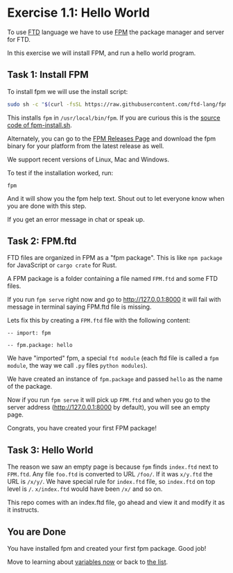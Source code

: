 # Exercise 1.1: Hello World

To use [FTD](https://ftd.dev) language we have to use [FPM](https://fpm.dev)
the package manager and server for FTD.

In this exercise we will install FPM, and run a hello world program.


## Task 1: Install FPM


To install fpm we will use the install script:

```sh
sudo sh -c "$(curl -fsSL https://raw.githubusercontent.com/ftd-lang/fpm/main/install-fpm.sh)"
```

This installs `fpm` in `/usr/local/bin/fpm`. If you are curious this is the
[source code of fpm-install.sh](https://github.com/ftd-lang/fpm/blob/main/install-fpm.sh).

Alternately, you can go to the [FPM Releases Page](https://github.com/ftd-lang/fpm/releases)
and download the fpm binary for your platform from the latest release as well.

We support recent versions of Linux, Mac and Windows.

To test if the installation worked, run:

```shell
fpm
````

And it will show you the fpm help text. Shout out to let everyone know when
you are done with this step.

If you get an error message in chat or speak up.


## Task 2: FPM.ftd

FTD files are organized in FPM as a "fpm package". This is like `npm package` for
JavaScript or `cargo crate` for Rust.

A FPM package is a folder containing a file named `FPM.ftd` and some FTD files.

If you run `fpm serve` right now and go to http://127.0.0.1:8000 it will fail
with message in terminal saying FPM.ftd file is missing.

Lets fix this by creating a `FPM.ftd` file with the following content:

```ftd
-- import: fpm

-- fpm.package: hello
```

We have "imported" fpm, a special `ftd module` (each ftd file is called a `fpm
module`, the way we call `.py` files `python modules`).

We have created an instance of `fpm.package` and passed `hello` as the name of
the package.

Now if you run `fpm serve` it will pick up `FPM.ftd` and when you go to the
server address (http://127.0.0.1:8000 by default), you will see an empty page.

Congrats, you have created your first FPM package!

## Task 3: Hello World


The reason we saw an empty page is because `fpm` finds `index.ftd` next to
`FPM.ftd`. Any file `foo.ftd` is converted to URL `/foo/`. If it was `x/y.ftd`
the URL is `/x/y/`. We have special rule for `index.ftd` file, so `index.ftd`
on top level is `/`. `x/index.ftd` would have been `/x/` and so on.

This repo comes with an index.ftd file, go ahead and view it and modify it as
it instructs.


## You are Done

You have installed fpm and created your first fpm package. Good job!

Move to learning about [variables now](../02-variables/) or back to
[the list](../../).
